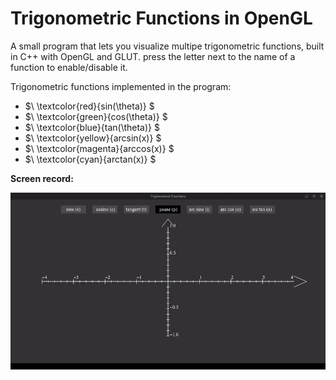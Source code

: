 # Trigonometric Functions in OpenGL

A small program that lets you visualize multipe trigonometric functions, built in C++ with OpenGL and GLUT. press the letter next to the name of a function to enable/disable it.

Trigonometric functions implemented in the program:

- $\ \textcolor{red}{sin(\theta)} $
- $\ \textcolor{green}{cos(\theta)} $
- $\ \textcolor{blue}{tan(\theta)} $
- $\ \textcolor{yellow}{arcsin(x)} $
- $\ \textcolor{magenta}{arccos(x)} $
- $\ \textcolor{cyan}{arctan(x)} $

**Screen record:**

<div align="center">
<img src="./assets/preview.gif"/>
</div> 